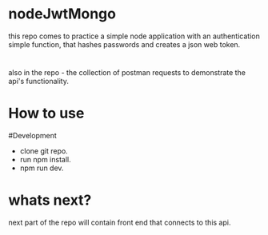 # nodeJwtMongo

this repo comes to practice a simple node application
with an authentication simple function, 
that hashes passwords and creates a json web token.

#
also in the repo - the collection of postman requests to demonstrate the api's functionality.


# How to use


#Development
* clone git repo.
* run npm install.
* npm run dev.


# whats next?

next part of the repo will contain front end that connects to this api.


